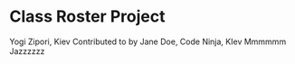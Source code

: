 # Class Roster Project

Yogi Zipori, Kiev
Contributed to by Jane Doe, Code Ninja, KIev
Mmmmmm Jazzzzzz

